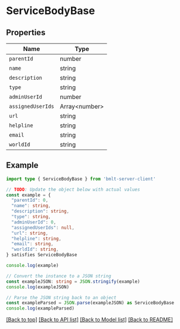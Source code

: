 
# ServiceBodyBase


## Properties

Name | Type
------------ | -------------
`parentId` | number
`name` | string
`description` | string
`type` | string
`adminUserId` | number
`assignedUserIds` | Array&lt;number&gt;
`url` | string
`helpline` | string
`email` | string
`worldId` | string

## Example

```typescript
import type { ServiceBodyBase } from 'bmlt-server-client'

// TODO: Update the object below with actual values
const example = {
  "parentId": 0,
  "name": string,
  "description": string,
  "type": string,
  "adminUserId": 0,
  "assignedUserIds": null,
  "url": string,
  "helpline": string,
  "email": string,
  "worldId": string,
} satisfies ServiceBodyBase

console.log(example)

// Convert the instance to a JSON string
const exampleJSON: string = JSON.stringify(example)
console.log(exampleJSON)

// Parse the JSON string back to an object
const exampleParsed = JSON.parse(exampleJSON) as ServiceBodyBase
console.log(exampleParsed)
```

[[Back to top]](#) [[Back to API list]](../README.md#api-endpoints) [[Back to Model list]](../README.md#models) [[Back to README]](../README.md)


